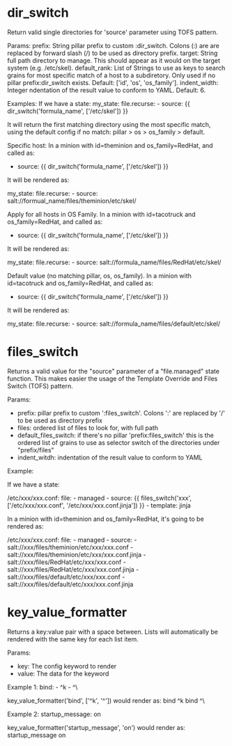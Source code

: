 dir_switch
==========
Return valid single directories for 'source' parameter using TOFS pattern.

Params:
  prefix: String pillar prefix to custom :dir_switch. Colons (:) are are
      replaced by forward slash (/) to be used as directory prefix.
  target: String full path directory to manage. This should appear as it would
      on the target system (e.g. /etc/skel).
  default_rank: List of Strings to use as keys to search grains for most
      specific match of a host to a subdiretory. Only used if no pillar
      prefix:dir_switch exists. Default: ['id', 'os', 'os_family'].
  indent_width: Integer ndentation of the result value to conform to YAML.
      Default: 6.

Examples:
  If we have a state:
    my_state:
      file.recurse:
        - source: {{ dir_switch('formula_name', ['/etc/skel']) }}

  It will return the first matching directory using the most specific match,
  using the default config if no match: pillar > os > os_family > default.

Specific host:
  In a minion with id=theminion and os_family=RedHat, and called as:

  - source: {{ dir_switch('formula_name', ['/etc/skel']) }}

  It will be rendered as:

  my_state:
    file.recurse:
      - source: salt://formual_name/files/theminion/etc/skel/

Apply for all hosts in OS Family.
  In a minion with id=tacotruck and os_family=RedHat, and called as:

  - source: {{ dir_switch('formula_name', ['/etc/skel']) }}

  It will be rendered as:

  my_state:
    file.recurse:
      - source: salt://formula_name/files/RedHat/etc/skel/

Default value (no matching pillar, os, os_family).
  In a minion with id=tacotruck and os_family=RedHat, and called as:

  - source: {{ dir_switch('formula_name', ['/etc/skel']) }}

  It will be rendered as:

  my_state:
    file.recurse:
      - source: salt://formula_name/files/default/etc/skel/

files_switch
============
Returns a valid value for the "source" parameter of a "file.managed"
state function. This makes easier the usage of the Template Override and
Files Switch (TOFS) pattern.

Params:
  * prefix: pillar prefix to custom ':files_switch'. Colons ':'
    are replaced by '/' to be used as directory prefix
  * files: ordered list of files to look for, with full path
  * default_files_switch: if there's no pillar 'prefix:files_switch'
    this is the ordered list of grains to use as selector switch of the
    directories under "prefix/files"
  * indent_witdh: indentation of the result value to conform to YAML

Example:

If we have a state:

  /etc/xxx/xxx.conf:
    file:
      - managed
      - source: {{ files_switch('xxx', ['/etc/xxx/xxx.conf',
                                        '/etc/xxx/xxx.conf.jinja']) }}
      - template: jinja

In a minion with id=theminion and os_family=RedHat, it's going to be
rendered as:

  /etc/xxx/xxx.conf:
    file:
      - managed
      - source:
        - salt://xxx/files/theminion/etc/xxx/xxx.conf
        - salt://xxx/files/theminion/etc/xxx/xxx.conf.jinja
        - salt://xxx/files/RedHat/etc/xxx/xxx.conf
        - salt://xxx/files/RedHat/etc/xxx/xxx.conf.jinja
        - salt://xxx/files/default/etc/xxx/xxx.conf
        - salt://xxx/files/default/etc/xxx/xxx.conf.jinja

key_value_formatter
==================
Returns a key:value pair with a space between. Lists will automatically
be rendered with the same key for each list item.

Params:
  * key: The config keyword to render
  * value: The data for the keyword

Example 1:
  bind:
    - ^k
    - ^\

  key_value_formatter('bind', ['^k', '^\']) would render as:
    bind ^k
    bind ^\

Example 2:
  startup_message: on

  key_value_formatter('startup_message', 'on') would render as:
    startup_message on
